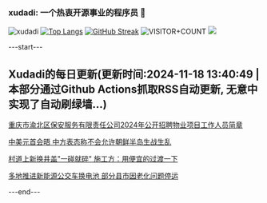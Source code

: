 ### xudadi: 一个热衷开源事业的程序员 👋

![xudadi](https://github-readme-stats-git-masterorgs-github-readme-stats-team.vercel.app/api?username=xudadi)
[![Top Langs](https://github-readme-stats.vercel.app/api/top-langs/?username=xudadi)](https://github.com/anuraghazra/github-readme-stats)
[![GitHub Streak](https://streak-stats.demolab.com?user=xudadi&locale=zh_Hans)](https://git.io/streak-stats)
![VISITOR+COUNT](https://komarev.com/ghpvc/?username=xudadi&label=VISITOR+COUNT)
![](https://raw.githubusercontent.com/xudadi/xudadi/main/assets/github-contribution-grid-snake.svg)


---start---

## Xudadi的每日更新(更新时间:2024-11-18 13:40:49 | 本部分通过Github Actions抓取RSS自动更新, 无意中实现了自动刷绿墙...)

[重庆市渝北区保安服务有限责任公司2024年公开招聘物业项目工作人员简章](https://www.gongkaoleida.com/article/2196737)

[中美元首会晤 中方表态称不会允许朝鲜半岛生战生乱](https://m.163.com/news/article/JH7DPH490514R9P4.html)

[村道上新换井盖"一碰就碎" 施工方：用便宜的过渡一下](https://m.163.com/news/article/JH7GC4JB053469LG.html)

[多地推进新能源公交车换电池 部分县市因老化问题停运](https://m.163.com/news/article/JH6RJ9BD0514R9P4.html)

---end---
